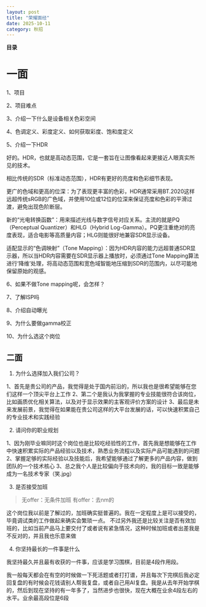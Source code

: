 ```yaml
---
layout: post
title: "荣耀面经"
date: 2025-10-11
category: 秋招
---
```


**目录**

# 一面

1、项目

2、项目难点

3、介绍一下什么是设备相关色彩空间

4、色调定义、彩度定义、如何获取彩度、饱和度定义

5、介绍一下HDR

好的。HDR，也就是高动态范围，它是一套旨在让图像看起来更接近人眼真实所见的技术。

相比传统的SDR（标准动态范围），HDR有更好的亮度和色彩细节表现。

更广的色域和更高的位深：为了表现更丰富的色彩，HDR通常采用BT.2020这样远超传统sRGB的广色域，并使用10位或12位的位深来保证亮度和色彩的平滑过渡，避免出现色阶断层。

新的“光电转换函数”：用来描述光线与数字信号对应关系。主流的就是PQ（Perceptual Quantizer）和HLG（Hybrid Log-Gamma）。PQ更注重绝对的亮度表现，适合电影等高质量内容；HLG则能很好地兼容SDR显示设备。

适配显示的“色调映射”（Tone Mapping）：因为HDR内容的能力远超普通SDR显示器，所以当HDR内容需要在SDR显示器上播放时，必须通过Tone Mapping算法进行‘降维’处理，将高动态范围和宽色域智能地压缩到SDR的范围内，以尽可能地保留原始的观感。

6、如果不做Tone mapping呢，会怎样？

7、了解ISP吗

8、介绍自动曝光

9、为什么要做gamma校正

10、为什么选这个岗位


## 二面

1. 为什么选择加入我们公司？

1、首先是贵公司的产品，我觉得是处于国内前沿的，所以我也是很希望能够在您们这样一个顶尖平台上工作
2、第二个是我认为我掌握的专业技能很符合该岗位，比如画质优化相关算法，以及对于显示效果的主客观评价方案的设计
3、最后是未来发展前景，我觉得在如果能在贵公司这样的大平台发展的话，可以快速积累自己的专业技术和实践经验

2. 请问你的职业规划
 
1、因为刚毕业嘛同时这个岗位也是比较吃经验性的工作，首先我是想能够在工作中快速积累实际的产品经验以及技术，熟悉业务流程以及实际产品可能遇到的问题
2、掌握足够的实际经验以及技能后，我希望能够通过了解更多的产品内容，做到团队的一个技术核心
3、总之我个人是比较偏向于技术向的，我的目标一致是能够成为一名技术专家（笑.jpg）

3. 是否接受加班

>无offer：无条件加班
有offer：去nm的

这个岗位我以前是了解过的，加班确实挺普遍的。我在一定程度上是可以接受的，毕竟调试类的工作做起来确实会繁琐一点。
不过另外我还是比较关注是否有效加班的，比如当前产品马上要交付了或者说有紧急情况，这种时候加班或者出差我是不反对的，并且我也乐意来做

4. 你坚持最长的一件事是什么

我坚持最久并且最有收获的一件事，应该是学习围棋，目前是4段作用段。

我一般每天都会在有空的时候做一下死活题或者打打谱，并且每次下完棋后我必定回复盘的有时候会花钱请别人帮我复盘，或者自己用AI复盘。我是从去年开始学棋的，然后到现在坚持的有一年多了，当然进步也很快，现在大概在业余4段左右的水平。业余最高段位是6段

